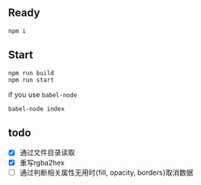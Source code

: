 ## Ready
```
npm i
```

## Start
```
npm run build
npm run start
```

if you use `babel-node`
```
babel-node index
```

## todo
- [x] 通过文件目录读取
- [x] 重写rgba2hex
- [ ] 通过判断相关属性无用时{fill, opacity, borders}取消数据
